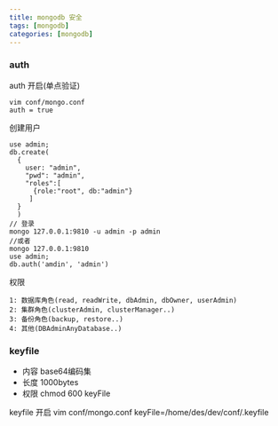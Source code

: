 ```yaml
---
title: mongodb 安全
tags: [mongodb]
categories: [mongodb]
---
```


### auth
auth 开启(单点验证)
```
vim conf/mongo.conf
auth = true
```
创建用户
```
use admin;
db.create(
  {
    user: "admin",
    "pwd": "admin",
    "roles":[
      {role:"root", db:"admin"}
     ]
  }
  )
// 登录
mongo 127.0.0.1:9810 -u admin -p admin
//或者
mongo 127.0.0.1:9810
use admin;
db.auth('amdin', 'admin')
```
权限
```
1: 数据库角色(read, readWrite, dbAdmin, dbOwner, userAdmin)
2: 集群角色(clusterAdmin, clusterManager..)
3: 备份角色(backup, restore..)
4: 其他(DBAdminAnyDatabase..)
```
### keyfile
- 内容 base64编码集
- 长度 1000bytes
- 权限 chmod 600 keyFile

keyfile 开启
vim conf/mongo.conf
keyFile=/home/des/dev/conf/.keyfile
